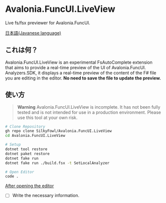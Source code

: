 [fantomas]: https://github.com/fsprojects/fantomas
[f# formatting]: https://marketplace.visualstudio.com/items?itemName=asti.fantomas-vs
[Howto-Video]: https://user-images.githubusercontent.com/16532218/170818646-29ded885-bc2a-4336-909a-b17fc7242345.mp4

# Avalonia.FuncUI.LiveView

Live fs/fsx previewer for Avalonia.FuncUI.

[日本語(Javanese language)](README.ja.md)

## これは何？

Avalonia.FuncUI.LiveView is an experimental FsAutoComplete extension that aims to provide a real-time preview of the UI of Avalonia.FuncUI.
Analyzers.SDK, it displays a real-time preview of the content of the F# file you are editing in the editor.
**No need to save the file to update the preview.**

## 使い方

> **Warning**
> Avalonia.FuncUI.LiveView is incomplete. It has not been fully tested and is not intended for use in a production environment. Please use this tool at your own risk.

```sh
# Clone Repository
gh repo clone SilkyFowl/Avalonia.FuncUI.LiveView
cd Avalonia.FuncUI.LiveView

# Setup
dotnet tool restore
dotnet paket restore
dotnet fake run
dotnet fake run ./build.fsx -t SetLocalAnalyzer

# Open Editor
code .
```

[After opening the editor][Howto-Video]

- [ ] Write the necessary information.
